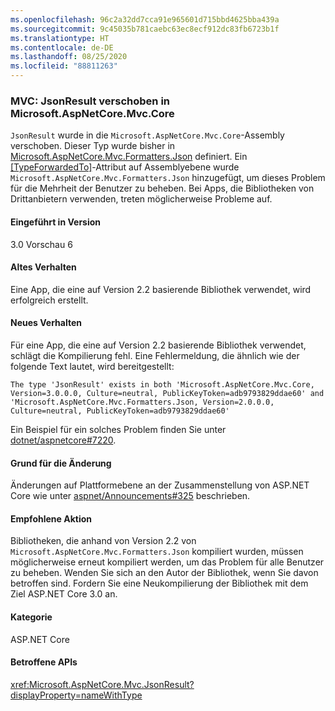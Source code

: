 ```yaml
---
ms.openlocfilehash: 96c2a32dd7cca91e965601d715bbd4625bba439a
ms.sourcegitcommit: 9c45035b781caebc63ec8ecf912dc83fb6723b1f
ms.translationtype: HT
ms.contentlocale: de-DE
ms.lasthandoff: 08/25/2020
ms.locfileid: "88811263"
---
```

### <a name="mvc-jsonresult-moved-to-microsoftaspnetcoremvccore"></a>MVC: JsonResult verschoben in Microsoft.AspNetCore.Mvc.Core

`JsonResult` wurde in die `Microsoft.AspNetCore.Mvc.Core`-Assembly verschoben. Dieser Typ wurde bisher in [Microsoft.AspNetCore.Mvc.Formatters.Json](https://www.nuget.org/packages/Microsoft.AspNetCore.Mvc.Formatters.Json) definiert. Ein [[TypeForwardedTo]](xref:System.Runtime.CompilerServices.TypeForwardedToAttribute)-Attribut auf Assemblyebene wurde `Microsoft.AspNetCore.Mvc.Formatters.Json` hinzugefügt, um dieses Problem für die Mehrheit der Benutzer zu beheben. Bei Apps, die Bibliotheken von Drittanbietern verwenden, treten möglicherweise Probleme auf.

#### <a name="version-introduced"></a>Eingeführt in Version

3.0 Vorschau 6

#### <a name="old-behavior"></a>Altes Verhalten

Eine App, die eine auf Version 2.2 basierende Bibliothek verwendet, wird erfolgreich erstellt.

#### <a name="new-behavior"></a>Neues Verhalten

Für eine App, die eine auf Version 2.2 basierende Bibliothek verwendet, schlägt die Kompilierung fehl. Eine Fehlermeldung, die ähnlich wie der folgende Text lautet, wird bereitgestellt:

```output
The type 'JsonResult' exists in both 'Microsoft.AspNetCore.Mvc.Core, Version=3.0.0.0, Culture=neutral, PublicKeyToken=adb9793829ddae60' and 'Microsoft.AspNetCore.Mvc.Formatters.Json, Version=2.0.0.0, Culture=neutral, PublicKeyToken=adb9793829ddae60'
```

Ein Beispiel für ein solches Problem finden Sie unter [dotnet/aspnetcore#7220](https://github.com/dotnet/aspnetcore/issues/7220).

#### <a name="reason-for-change"></a>Grund für die Änderung

Änderungen auf Plattformebene an der Zusammenstellung von ASP.NET Core wie unter [aspnet/Announcements#325](https://github.com/aspnet/Announcements/issues/325) beschrieben.

#### <a name="recommended-action"></a>Empfohlene Aktion

Bibliotheken, die anhand von Version 2.2 von `Microsoft.AspNetCore.Mvc.Formatters.Json` kompiliert wurden, müssen möglicherweise erneut kompiliert werden, um das Problem für alle Benutzer zu beheben. Wenden Sie sich an den Autor der Bibliothek, wenn Sie davon betroffen sind. Fordern Sie eine Neukompilierung der Bibliothek mit dem Ziel ASP.NET Core 3.0 an.

#### <a name="category"></a>Kategorie

ASP.NET Core

#### <a name="affected-apis"></a>Betroffene APIs

<xref:Microsoft.AspNetCore.Mvc.JsonResult?displayProperty=nameWithType>

<!-- 

#### Affected APIs

`T:Microsoft.AspNetCore.Mvc.JsonResult`

-->
